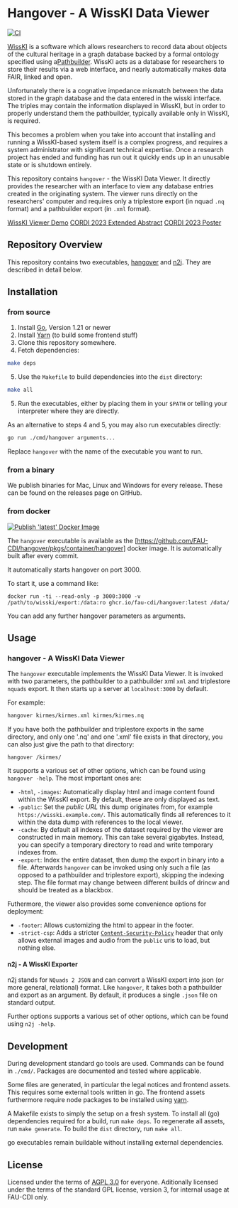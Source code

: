 # Hangover - A WissKI Data Viewer

<!-- spellchecker:words nquad CORDI nquads kirmes drincw -->

[![CI](https://github.com/FAU-CDI/hangover/actions/workflows/go.yml/badge.svg)](https://github.com/FAU-CDI/hangover/actions/workflows/go.yml)

[WissKI](https://wiss-ki.eu/) is a software which allows researchers to record data about objects of the cultural heritage in a graph database backed by a formal ontology specified using a[Pathbuilder](https://wiss-ki.eu/documentation/data-modeling/pathbuilder).
WissKI acts as a database for researchers to store their results via a web interface, and nearly automatically makes data FAIR, linked and open.

Unfortunately there is a cognative impedance mismatch between the data stored in the graph database and the data entered in the wisski interface. 
The triples may contain the information displayed in WissKI, but in order to properly understand them the pathbuilder, typically available only in WissKI, is required. 

This becomes a problem when you take into account that installing and running a WissKI-based system itself is a complex progress, and requires a system administrator with significant technical expertise. 
Once a research project has ended and funding has run out it quickly ends up in an unusable state or is shutdown entirely.

This repository contains `hangover` - the WissKI Data Viewer.
It directly provides the researcher with an interface to view any database entries created in the originating system.
The viewer runs directly on the researchers' computer and requires only a triplestore export (in nquad `.nq` format) and a pathbuilder export (in `.xml` format).

[WissKI Viewer Demo](https://wisskiviewer.kwarc.info/)
[CORDI 2023 Extended Abstract](./docs/cordi-2023-ea.pdf)
[CORDI 2023 Poster](./docs/cordi-2023-poster.pdf)

## Repository Overview

This repository contains two executables, [hangover](#hangover---a-wisski-data-viewer) and [n2j](#n2j---a-wisski-exporter).
They are described in detail below.

## Installation

### from source

1. Install [Go](https://go.dev/), Version 1.21 or newer
2. Install [Yarn](https://yarnpkg.com/) (to build some frontend stuff)
3. Clone this repository somewhere.
4. Fetch dependencies:

```bash
make deps
```

5. Use the `Makefile` to build dependencies into the `dist` directory:

```bash
make all
```

5. Run the executables, either by placing them in your `$PATH` or telling your interpreter where they are directly.

As an alternative to steps 4 and 5, you may also run executables directly:

```bash
go run ./cmd/hangover arguments...
```

Replace `hangover` with the name of the executable you want to run.

### from a binary

We publish binaries for Mac, Linux and Windows for every release.
These can be found on the releases page on GitHub. 

### from docker

[![Publish 'latest' Docker Image](https://github.com/FAU-CDI/hangover/actions/workflows/docker.yml/badge.svg)](https://github.com/FAU-CDI/hangover/actions/workflows/docker.yml)

The `hangover` executable is available as the [https://github.com/FAU-CDI/hangover/pkgs/container/hangover] docker image.
It is automatically built after every commit.

It automatically starts hangover on port 3000.

To start it, use a command like:

```
docker run -ti --read-only -p 3000:3000 -v /path/to/wisski/export:/data:ro ghcr.io/fau-cdi/hangover:latest /data/
```

You can add any further hangover parameters as arguments.

## Usage

### hangover - A WissKI Data Viewer

The `hangover` executable implements the WissKI Data Viewer.
It is invoked with two parameters, the pathbuilder to a pathbuilder xml `xml` and triplestore `nquads` export.
It then starts up a server at `localhost:3000` by default.

For example:

```bash
hangover kirmes/kirmes.xml kirmes/kirmes.nq
```

If you have both the pathbuilder and triplestore exports in the same directory, and only one '.nq' and one '.xml' file exists in that directory, you can also just give the path to that directory:

```
hangover /kirmes/
```

It supports a various set of other options, which can be found using  `hangover -help`.
The most important ones are:

- `-html`, `-images`: Automatically display html and image content found within the WissKI export. By default, these are only displayed as text.
- `-public`: Set the _public URL_ this dump originates from, for example `https://wisski.example.com/`. This automatically finds all references to it within the data dump with references to the local viewer.
- `-cache`: By default all indexes of the dataset required by the viewer are constructed in main memory. This can take several gigabytes. Instead, you can specify a temporary directory to read and write temporary indexes from.
- `-export`: Index the entire dataset, then dump the export in binary into a file. Afterwards `hangover` can be invoked using only such a file (as opposed to a pathbuilder and triplestore export), skipping the indexing step. The file format may change between different builds of drincw and should be treated as a blackbox.

Futhermore, the viewer also provides some convenience options for deployment:
- `-footer`: Allows customizing the html to appear in the footer. 
- `-strict-csp`: Adds a stricter [`Content-Security-Policy`](https://developer.mozilla.org/en-US/docs/Web/HTTP/CSP) header that only allows external images and audio from the `public` uris to load, but nothing else.

#### n2j - A WissKI Exporter

n2j stands for `NQuads 2 JSON` and can convert a WissKI export into json (or more general, relational) format.
Like `hangover`, it takes both a pathbuilder and export as an argument.
By default, it produces a single `.json` file on standard output.

Further options supports a various set of other options, which can be found using  `n2j -help`.

## Development

During development standard go tools are used.
Commands can be found in `./cmd/`.
Packages are documented and tested where applicable. 

Some files are generated, in particular the legal notices and frontend assets.
This requires some external tools written in go.
The frontend assets furthermore require node packages to be installed using [yarn](https://yarnpkg.com/).

A Makefile exists to simply the setup on a fresh system.
To install all (go) dependencies required for a build, run `make deps`.
To regenerate all assets, run `make generate`.
To build the `dist` directory, run `make all`.

go executables remain buildable without installing external dependencies.

## License

Licensed under the terms of [AGPL 3.0](https://github.com/FAU-CDI/hangover/blob/main/LICENSE) for everyone.
Aditionally licensed under the terms of the standard GPL license, version 3, for internal usage at FAU-CDI only. 
